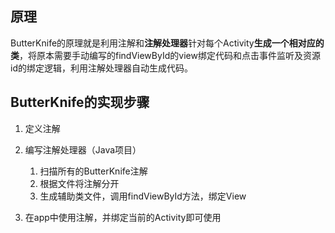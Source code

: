 ## 原理

ButterKnife的原理就是利用注解和**注解处理器**针对每个Activity**生成一个相对应的类**，将原本需要手动编写的findViewById的view绑定代码和点击事件监听及资源id的绑定逻辑，利用注解处理器自动生成代码。


## ButterKnife的实现步骤

1. 定义注解

2. 编写注解处理器（Java项目）
    1. 扫描所有的ButterKnife注解
    2. 根据文件将注解分开
    3. 生成辅助类文件，调用findViewById方法，绑定View

3. 在app中使用注解，并绑定当前的Activity即可使用